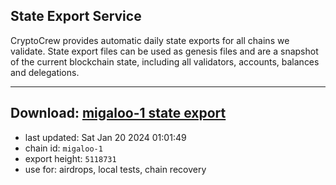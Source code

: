 ## State Export Service
CryptoCrew provides automatic daily state exports for all chains we validate. State export files can be used as genesis files and are a snapshot of the current blockchain state, including all validators, accounts, balances and delegations.

---
**Download: [migaloo-1 state export](https://dl.ccvalidators.com/SERVICE/migaloo/migaloo-1_export_5118731.json)**
---

- last updated: Sat Jan 20 2024 01:01:49
- chain id: `migaloo-1`
- export height: `5118731`
- use for: airdrops, local tests, chain recovery
